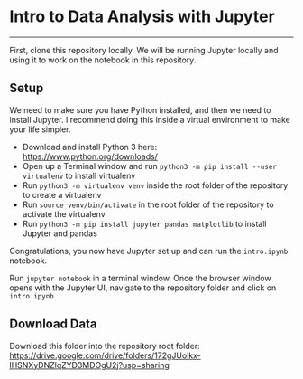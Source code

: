 # Intro to Data Analysis with Jupyter
-------

First, clone this repository locally. We will be running Jupyter locally and using it to work on the notebook in this repository.

## Setup

We need to make sure you have Python installed, and then we need to install Jupyter. I recommend doing this inside a virtual environment to make your life simpler.

- Download and install Python 3 here: https://www.python.org/downloads/
- Open up a Terminal window and run `python3 -m pip install --user virtualenv` to install virtualenv
- Run `python3 -m virtualenv venv` inside the root folder of the repository to create a virtualenv
- Run `source venv/bin/activate` in the root folder of the repository to activate the virtualenv
- Run `python3 -m pip install jupyter pandas matplotlib` to install Jupyter and pandas

Congratulations, you now have Jupyter set up and can run the `intro.ipynb` notebook. 

Run `jupyter notebook` in a terminal window. Once the browser window opens with the Jupyter UI, navigate to the repository folder and click on `intro.ipynb`

## Download Data
Download this folder into the repository root folder: https://drive.google.com/drive/folders/172gJUolkx-lHSNXyDNZlqZYD3MDOgU2j?usp=sharing
